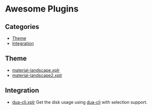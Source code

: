 Awesome Plugins
===============

Categories
----------

- [Theme](#theme)
- [Integration](#integration)


Theme
-----

- [material-landscape.xplr](https://github.com/sayanarijit/material-landscape.xplr)
- [material-landscape2.xplr](https://github.com/sayanarijit/material-landscape2.xplr)


Integration
-----------

- [dua-cli.xplr](https://github.com/sayanarijit/dua-cli.xplr)
  Get the disk usage using [dua-cli](https://github.com/Byron/dua-cli) with
  selection support.
